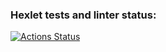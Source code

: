 ### Hexlet tests and linter status:
[![Actions Status](https://github.com/maletinchess/backend-project-lvl3/workflows/hexlet-check/badge.svg)](https://github.com/maletinchess/backend-project-lvl3/actions)